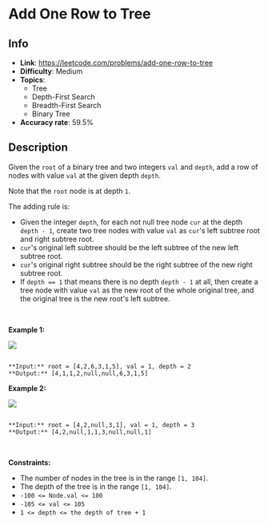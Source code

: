 # Add One Row to Tree

## Info  
- **Link**: https://leetcode.com/problems/add-one-row-to-tree
- **Difficulty**: Medium  
- **Topics**:   
    - Tree
    - Depth-First Search
    - Breadth-First Search
    - Binary Tree
- **Accuracy rate**: 59.5%  

## Description  
    
Given the `root` of a binary tree and two integers `val` and `depth`, add a row of nodes with value `val` at the given depth `depth`.


Note that the `root` node is at depth `1`.


The adding rule is:


* Given the integer `depth`, for each not null tree node `cur` at the depth `depth - 1`, create two tree nodes with value `val` as `cur`'s left subtree root and right subtree root.
* `cur`'s original left subtree should be the left subtree of the new left subtree root.
* `cur`'s original right subtree should be the right subtree of the new right subtree root.
* If `depth == 1` that means there is no depth `depth - 1` at all, then create a tree node with value `val` as the new root of the whole original tree, and the original tree is the new root's left subtree.


 


**Example 1:**


![](https://assets.leetcode.com/uploads/2021/03/15/addrow-tree.jpg)

```

**Input:** root = [4,2,6,3,1,5], val = 1, depth = 2
**Output:** [4,1,1,2,null,null,6,3,1,5]

```

**Example 2:**


![](https://assets.leetcode.com/uploads/2021/03/11/add2-tree.jpg)

```

**Input:** root = [4,2,null,3,1], val = 1, depth = 3
**Output:** [4,2,null,1,1,3,null,null,1]

```

 


**Constraints:**


* The number of nodes in the tree is in the range `[1, 104]`.
* The depth of the tree is in the range `[1, 104]`.
* `-100 <= Node.val <= 100`
* `-105 <= val <= 105`
* `1 <= depth <= the depth of tree + 1`


  
    
